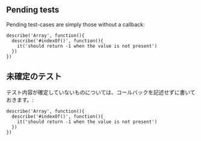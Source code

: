 <h2 id="pending-tests">Pending tests</h2>

 Pending test-cases are simply those without a callback:

    describe('Array', function(){
      describe('#indexOf()', function(){
        it('should return -1 when the value is not present')
      })
    })

<h2 id="pending-tests">未確定のテスト</h2>

 テスト内容が確定していないものについては、コールバックを記述せずに書いておきます。:

    describe('Array', function(){
      describe('#indexOf()', function(){
        it('should return -1 when the value is not present')
      })
    })

